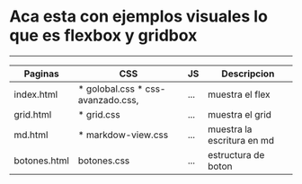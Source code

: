 # Aca esta con ejemplos visuales lo que es flexbox y gridbox
---
| Paginas | CSS | JS | Descripcion |
|--- | --- |--- |--- |
|index.html| * golobal.css  * css-avanzado.css, | ...  | muestra el flex |
|grid.html| * grid.css | ...  | muestra el grid |
|md.html| * markdow-view.css | ...  | muestra la escritura en md |
|botones.html| botones.css | ... | estructura de boton|